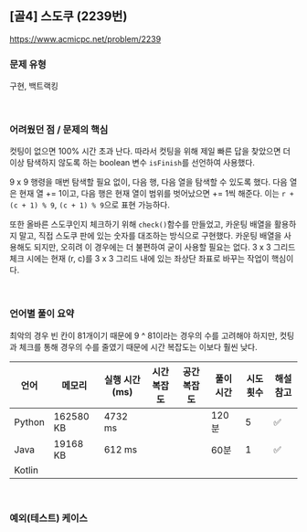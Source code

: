 ## [골4] 스도쿠 (2239번)

https://www.acmicpc.net/problem/2239

### 문제 유형

구현, 백트랙킹

<br>

### 어려웠던 점 / 문제의 핵심

컷팅이 없으면 100% 시간 초과 난다. 따라서 컷팅을 위해 제일 빠른 답을 찾았으면 더 이상 탐색하지 않도록 하는 boolean 변수 `isFinish`를 선언하여 사용했다.

9 x 9 행령을 매번 탐색할 필요 없이, 다음 행, 다음 열을 탐색할 수 있도록 했다. 다음 열은 현재 열 += 1이고, 다음 행은 현재 열이 범위를 벗어났으면 += 1씩 해준다. 이는 `r + (c + 1) % 9`, `(c + 1) % 9`으로 표현 가능하다.

또한 올바른 스도쿠인지 체크하기 위해 `check()`함수를 만들었고, 카운팅 배열을 활용하지 말고, 직접 스도쿠 판에 있는 숫자를 대조하는 방식으로 구현했다. 카운팅 배열을 사용해도 되지만, 오히려 이 경우에는 더 불편하여 굳이 사용할 필요는 없다. 3 x 3 그리드 체크 시에는 현재 (r, c)를 3 x 3 그리드 내에 있는 좌상단 좌표로 바꾸는 작업이 핵심이다.

<br>

### 언어별 풀이 요약

최악의 경우 빈 칸이 81개이기 때문에 9 ^ 81이라는 경우의 수를 고려해야 하지만, 컷팅과 체크를 통해 경우의 수를 줄였기 때문에 시간 복잡도는 이보다 훨씬 낮다. 

| 언어   | 메모리    | 실행 시간(ms) | 시간복잡도 | 공간복잡도 | 풀이 시간 | 시도 횟수 | 해설 참고          |
| ------ | --------- | ------------- | ---------- | ---------- | --------- | --------- | ------------------ |
| Python | 162580 KB | 4732 ms       |            |            | 120분     | 5         | :white_check_mark: |
| Java   | 19168 KB  | 612 ms        |            |            | 60분      | 1         | :white_check_mark: |
| Kotlin |           |               |            |            |           |           |                    |

<br>

### 예외(테스트) 케이스

```
```

